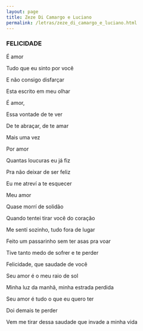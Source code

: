 ```yaml
---
layout: page
title: Zeze Di Camargo e Luciano
permalink: /letras/zeze_di_camargo_e_luciano.html
---
```


### FELICIDADE

É amor

Tudo que eu sinto por você

E não consigo disfarçar

Esta escrito em meu olhar

É amor,

Essa vontade de te ver

De te abraçar, de te amar

Mais uma vez

Por amor

Quantas loucuras eu já fiz

Pra não deixar de ser feliz

Eu me atreví a te esquecer

Meu amor

Quase morrí de solidão

Quando tentei tirar você do coração

Me sentí sozinho, tudo fora de lugar

Feito um passarinho sem ter asas pra voar

Tive tanto medo de sofrer e te perder

Felicidade, que saudade de você

Seu amor é o meu raio de sol

Minha luz da manhã, minha estrada perdida

Seu amor é tudo o que eu quero ter

Doi demais te perder

Vem me tirar dessa saudade que invade a minha vida